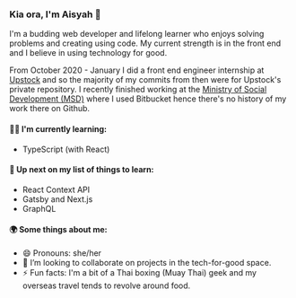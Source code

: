 ### Kia ora, I'm Aisyah 👋

I'm a budding web developer and lifelong learner who enjoys solving problems and creating using code. My current strength is in the front end and I believe in using technology for good.

From October 2020 - January I did a front end engineer internship at [Upstock](https://upstock.app) and so the majority of my commits from then were for Upstock's private repository. I recently finished working at the [Ministry of Social Development (MSD)](https://www.msd.govt.nz/) where I used Bitbucket hence there's no history of my work there on Github.


#### 🐱‍💻 I'm currently learning:
- TypeScript (with React)

#### 🌱 Up next on my list of things to learn:
- React Context API
- Gatsby and Next.js
- GraphQL

#### 🌍 Some things about me:

- 😄 Pronouns: she/her
- 👯 I’m looking to collaborate on projects in the tech-for-good space.
- ⚡ Fun facts: I'm a bit of a Thai boxing (Muay Thai) geek and my overseas travel tends to revolve around food.

<!--
**aisyah-t/aisyah-t** is a ✨ _special_ ✨ repository because its `README.md` (this file) appears on your GitHub profile.

Here are some ideas to get you started:

- 🔭 I’m currently working on...
- 🌱 I’m currently learning ...
- 👯 I’m looking to collaborate on projects in the tech-for-good space.
- 🤔 I’m looking for help with ...
- 💬 Ask me about having to rush home from my OE in March 2020 due to Covid.
- 📫 How to reach me: ...
-->
